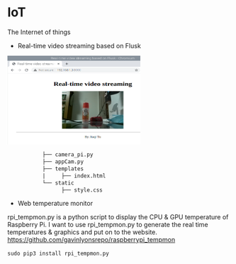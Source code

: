 # IoT
The Internet of things

* Real-time video streaming based on Flusk

<img src="https://github.com/JiaqiTu/EE629-IOT/blob/master/images/live_stream.png" width = "300" height = "200" alt="1" align=center />

               ├── camera_pi.py
               ├── appCam.py
               ├── templates
               |     ├── index.html
               └── static
                     ├── style.css

* Web temperature monitor

rpi_tempmon.py is a python script to display the CPU & GPU temperature of Raspberry Pi. I want to use rpi_tempmon.py to generate the real time temperatures & graphics and put on to the website. 
https://github.com/gavinlyonsrepo/raspberrypi_tempmon
```
sudo pip3 install rpi_tempmon.py
```





